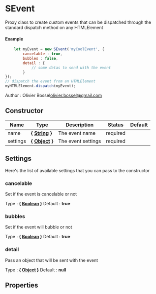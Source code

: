 
# SEvent
Proxy class to create custom events that can be dispatched
through the standard dispatch method on any HTMLElement

#### Example
```js
	let myEvent = new SEvent('myCoolEvent', {
		cancelable : true,
		bubbles : false,
		detail : {
			// some datas to send with the event
		}
});
// dispatch the event from an HTMLElement
myHTMLElement.dispatch(myEvent);

```
Author : Olivier Bossel<olivier.bossel@gmail.com>
## Constructor

Name  |  Type  |  Description  |  Status  |  Default
------------  |  ------------  |  ------------  |  ------------  |  ------------
name  |  **{ <a class="link" href="https://developer.mozilla.org/fr/docs/Web/JavaScript/Reference/Objets_globaux/String" target="_blank" title="String">String</a> }**  |  The event name  |  required  |
settings  |  **{ <a class="link" href="https://developer.mozilla.org/fr/docs/Web/JavaScript/Reference/Objets_globaux/Object" target="_blank" title="Object">Object</a> }**  |  The event settings  |  required  |


## Settings

Here's the list of available settings that you can pass to the constructor

### cancelable

Set if the event is cancelable or not

Type : **{ <a class="link" href="https://developer.mozilla.org/fr/docs/Web/JavaScript/Reference/Objets_globaux/Boolean" target="_blank" title="Boolean">Boolean</a> }**
Default : **true**

### bubbles

Set if the event will bubble or not

Type : **{ <a class="link" href="https://developer.mozilla.org/fr/docs/Web/JavaScript/Reference/Objets_globaux/Boolean" target="_blank" title="Boolean">Boolean</a> }**
Default : **true**

### detail

Pass an object that will be sent with the event

Type : **{ <a class="link" href="https://developer.mozilla.org/fr/docs/Web/JavaScript/Reference/Objets_globaux/Object" target="_blank" title="Object">Object</a> }**
Default : **null**

## Properties




